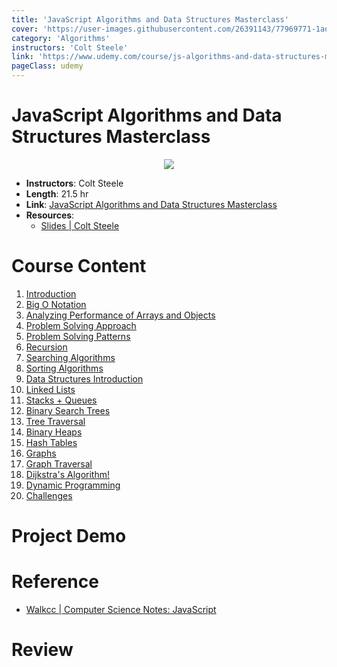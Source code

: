 ```yaml
---
title: 'JavaScript Algorithms and Data Structures Masterclass'
cover: 'https://user-images.githubusercontent.com/26391143/77969771-1ada9580-731d-11ea-952e-8201ecb5f481.png'
category: 'Algorithms'
instructors: 'Colt Steele'
link: 'https://www.udemy.com/course/js-algorithms-and-data-structures-masterclass/'
pageClass: udemy
---
```


# JavaScript Algorithms and Data Structures Masterclass

<p align="center">
  <img src="https://user-images.githubusercontent.com/26391143/77969771-1ada9580-731d-11ea-952e-8201ecb5f481.png" />
</p>

- **Instructors**: Colt Steele
- **Length**: 21.5 hr
- **Link**: [JavaScript Algorithms and Data Structures Masterclass](https://www.udemy.com/course/js-algorithms-and-data-structures-masterclass/)
- **Resources**:
  - [Slides | Colt Steele](https://cs.slides.com/colt_steele)

# Course Content

1. [Introduction](./01_Introduction/)
2. [Big O Notation](./02_Big-O-Notation/)
3. [Analyzing Performance of Arrays and Objects](./03_Performance-of-Arrays-and-Objects/)
4. [Problem Solving Approach](./04_Problem-Solving-Approach/)
5. [Problem Solving Patterns](./05_Problem-Solving-Patterns/)
6. [Recursion](./06_Recursion/)
7.  [Searching Algorithms](./07_Searching-Algorithms/)
8.  [Sorting Algorithms](./08_Sorting-Algoeithms)
9.  [Data Structures Introduction](./09_Data-Structures-Introduction/)
10. [Linked Lists](./10_Linked-Lists/)
11. [Stacks + Queues](./11_Stacks-and-Queues/)
12. [Binary Search Trees](./22_Binary-Search-Trees.md)
13. [Tree Traversal](./23_Tree-Traversal.md)
14. [Binary Heaps]()
15. [Hash Tables]()
16. [Graphs]()
17. [Graph Traversal]()
18. [Dijkstra's Algorithm!]()
19. [Dynamic Programming](./29_Dynamic-Programming.md)
20. [Challenges]()

# Project Demo

# Reference

- [Walkcc | Computer Science Notes: JavaScript](https://walkccc.github.io/CS/JavaScript/)

# Review
